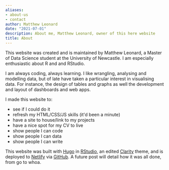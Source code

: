 ```yaml
---
aliases:
- about-us
- contact
author: Matthew Leonard
date: "2021-07-01"
description: About me, Matthew Leonard, owner of this here website
title: About
---
```


This website was created and is maintained by Matthew Leonard, a Master of Data Science student at the University of Newcastle. I am especially enthusiastic about R and and RStudio.

I am always coding, always learning. I like wrangling, analysing and modelling data, but of late have taken a particular interest in visualising data. For instance, the design of tables and graphs as well the development and layout of dashboards and web apps.

I made this website to:

* see if I could do it
* refresh my HTML/CSS/JS skills (it'd been a minute)
* have a site to house/link to my projects
* have a nice spot for my CV to live
* show people I can code
* show people I can data
* show people I can write

This website was built with [Hugo](https://gohugo.io/) in [RStudio](https://www.rstudio.com/products/rstudio/), an edited [Clarity](https://themes.gohugo.io/hugo-clarity/) theme, and is deployed to [Netlify](https://www.netlify.com/) via [GitHub](https://github.com/). A future post will detail how it was all done, from go to whoa.